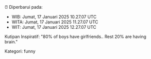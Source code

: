 ⏰ Diperbarui pada:
- WIB: Jumat, 17 Januari 2025 10.27.07 UTC
- WITA: Jumat, 17 Januari 2025 11.27.07 UTC
- WIT: Jumat, 17 Januari 2025 12.27.07 UTC

Kutipan Inspiratif:
"80% of boys have girlfriends.. Rest 20% are having brain."


Kategori: funny

